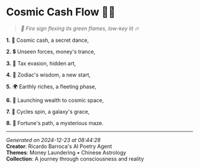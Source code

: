 # Cosmic Cash Flow 🐉💸

> *🐉 Fire sign flexing its green flames, low-key lit 🔥*

**1.** 💫 Cosmic cash, a secret dance,


**2.** 💲  Unseen forces, money's trance,


**3.** 🌌  Tax evasion, hidden art,


**4.** 🌟  Zodiac's wisdom, a new start,


**5.** 🌍  Earthly riches, a fleeting phase,


**6.** 🚀  Launching wealth to cosmic space,


**7.** 💫  Cycles spin, a galaxy's grace,


**8.** 💸  Fortune's path, a mysterious maze.



---

*Generated on 2024-12-23 at 08:44:28*  
**Creator**: Ricardo Barroca's AI Poetry Agent  
**Themes**: Money Laundering • Chinese Astrology  
**Collection**: A journey through consciousness and reality